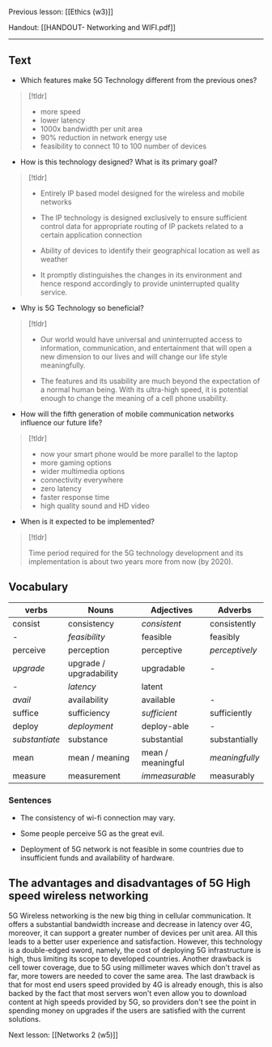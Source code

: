 Previous lesson: [[Ethics (w3)]]


Handout: [[HANDOUT- Networking and WIFI.pdf]]

----

## Text

- Which features make 5G Technology different from the previous ones?  
>[!tldr]
>   - more speed
  > - lower latency
  > - 1000x bandwidth per unit area
  > - 90% reduction in network energy use
  > - feasibility to connect 10 to 100 number of devices

- How is this technology designed? What is its primary goal? 
> [!tldr]
>   - Entirely IP based model designed for the wireless and mobile networks
>   - The IP technology is designed exclusively to ensure sufficient control data for appropriate routing of IP packets related to a certain application connection
>   
  > - Ability of devices to identify their geographical location as well as weather
  > - It promptly distinguishes the changes in its environment and hence respond accordingly to provide uninterrupted quality service.

- Why is 5G Technology so beneficial?  
> [!tldr]
>  - Our world would have universal and uninterrupted access to information, communication, and entertainment that will open a new dimension to our lives and will change our life style meaningfully.
>  
>  - The features and its usability are much beyond the expectation of a normal human being. With its ultra-high speed, it is potential enough to change the meaning of a cell phone usability.

- How will the fifth generation of mobile communication networks influence our future life?  
> [!tldr]
>  - now your smart phone would be more parallel to the laptop
>  - more gaming options
>  - wider multimedia options
>  - connectivity everywhere
>  - zero latency
>  - faster response time
>  - high quality sound and HD video

- When is it expected to be implemented?
> [!tldr] 
> 
> Time period required for the 5G technology development and its implementation is about two years more from now (by 2020).


## Vocabulary

| verbs          | Nouns                   | Adjectives        | Adverbs        |
| -------------- | ----------------------- | ----------------- | -------------- |
| consist        | consistency             | *consistent*      | consistently   |
| -              | *feasibility*           | feasible          | feasibly       |
| perceive       | perception              | perceptive        | *perceptively* |
| *upgrade*      | upgrade / upgradability | upgradable        | -              |
| -              | *latency*               | latent            |                |
| *avail*        | availability            | available         | -              |
| suffice        | sufficiency             | *sufficient*      | sufficiently   |
| deploy         | *deployment*            | deploy-able       | -              |
| *substantiate* | substance               | substantial       | substantially  |
| mean           | mean / meaning          | mean / meaningful | *meaningfully* |
| measure        | measurement             | *immeasurable*    | measurably     |



### Sentences

- The consistency of wi-fi connection may vary.

- Some people perceive 5G as the great evil.

- Deployment of 5G network is not feasible in some countries due to insufficient funds and availability of hardware.




## The advantages and disadvantages of 5G High speed wireless networking

5G Wireless networking is the new big thing in cellular communication. It offers a substantial bandwidth increase and decrease in latency over 4G, moreover, it can support a greater number of devices per unit area. All this leads to a better user experience and satisfaction. However, this technology is a double-edged sword, namely, the cost of deploying 5G infrastructure is high, thus limiting its scope to developed countries. Another drawback is cell tower coverage, due to 5G using millimeter waves which don't travel as far, more towers are needed to cover the same area. The last drawback is that for most end users speed provided by 4G is already enough, this is also backed by the fact that most servers won't even allow you to download content at high speeds provided by 5G, so providers don't see the point in spending money on upgrades if the users are satisfied with the current solutions. 


Next lesson: [[Networks 2 (w5)]]
